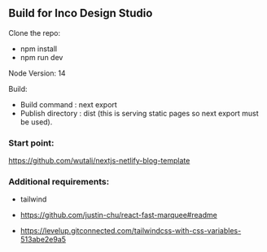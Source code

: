 ## Build for Inco Design Studio

Clone the repo:
 - npm  install
- npm run dev

Node Version: 14

Build:
- Build command : next export
- Publish directory  : dist
(this is serving static pages so next export must be used).


### Start point:
https://github.com/wutali/nextjs-netlify-blog-template

### Additional requirements:

- tailwind
- https://github.com/justin-chu/react-fast-marquee#readme

- https://levelup.gitconnected.com/tailwindcss-with-css-variables-513abe2e9a5

